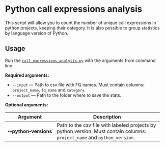 # Python call expressions analysis

This script will allow you to count the number of unique call expressions in python projects, keeping their category. 
It is also possible to group statistics by language version of Python.

## Usage

Run the [`call_expressions_analysis.py`](./call_expressions_analysis.py) with the arguments from command line.

**Required arguments:**
- `--input` — Path to csv file with FQ names. Must contain columns: `project_name`, `fq_name` and `category`.
- `--output` — Path to the folder where to save the stats.

**Optional arguments:**

| Argument                                | Description                                                                                                              |
|-----------------------------------------|--------------------------------------------------------------------------------------------------------------------------|
| **&#8209;&#8209;python&#8209;versions** | Path to the csv file with labeled projects by python version. Must contain columns: `project_name` and `python_version`. |
